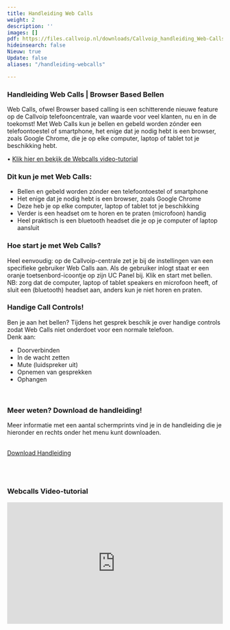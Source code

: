 ```yaml
---
title: Handleiding Web Calls
weight: 2
description: ''
images: []
pdf: https://files.callvoip.nl/downloads/Callvoip_handleiding_Web-Calls-Browser-Based-Bellen.pdf
hideinsearch: false
Nieuw: true
Update: false
aliases: "/handleiding-webcalls"

---
```

<h3>Handleiding Web Calls | Browser Based Bellen </h3>

Web Calls, ofwel Browser based calling is een schitterende nieuwe feature op de Callvoip
telefooncentrale, van waarde voor veel klanten, nu en in de toekomst!
Met Web Calls kun je bellen en gebeld worden zónder een telefoontoestel of smartphone,
het enige dat je nodig hebt is een browser, zoals Google Chrome, die je op elke computer,
laptop of tablet tot je beschikking hebt.

• [Klik hier en bekijk de Webcalls video-tutorial](https://youtu.be/PyH71iA1e9s)

<h3>Dit kun je met Web Calls:</h3>

* Bellen en gebeld worden zónder een telefoontoestel of smartphone
* Het enige dat je nodig hebt is een browser, zoals Google Chrome
* Deze heb je op elke computer, laptop of tablet tot je beschikking
* Verder is een headset om te horen en te praten (microfoon) handig
* Heel praktisch is een bluetooth headset die je op je computer of laptop aansluit

<h3>Hoe start je met Web Calls?</h3>

Heel eenvoudig: op de Callvoip-centrale zet je bij de instellingen van een specifieke gebruiker Web Calls aan. Als de gebruiker inlogt staat er een oranje toetsenbord-icoontje op zijn UC Panel bij. Klik en start met bellen.  
NB: zorg dat de computer, laptop of tablet speakers en microfoon heeft, of sluit een (bluetooth) headset aan, anders kun je niet horen en praten.

<h3>Handige Call Controls!</h3>  
Ben je aan het bellen? Tijdens het gesprek beschik je over handige controls zodat Web Calls niet onderdoet voor een normale telefoon. <br>Denk aan:

* Doorverbinden<br>
* In de wacht zetten<br>
* Mute (luidspreker uit)<br>
* Opnemen van gesprekken<br>
* Ophangen<br>

<br><h3>Meer weten? Download de handleiding!</h3>

Meer informatie met een aantal schermprints vind je in de handleiding die je hieronder en rechts onder het menu kunt downloaden. <br><br>

<a href="https://files.callvoip.nl/downloads/Callvoip_handleiding_Web-Calls-Browser-Based-Bellen.pdf" class="button">Download Handleiding</a>

<br><br><h3>Webcalls Video-tutorial</h3>

<div style="position: relative; padding-bottom: 56.25%; height: 0; overflow: hidden;">
<iframe src="https://www.youtube.com/embed/PyH71iA1e9s" style="position: absolute; top: 0; left: 0; width: 100%; height: 100%; border:0;" allowfullscreen title="YouTube Video"></iframe></div>
